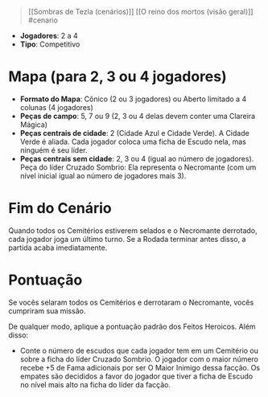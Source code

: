> [[Sombras de Tezla (cenários)]] [[O reino dos mortos (visão geral)]] #cenario 

- **Jogadores**: 2 a 4
- **Tipo**: Competitivo

# Mapa (para 2, 3 ou 4 jogadores)
- **Formato do Mapa**: Cônico (2 ou 3 jogadores) ou Aberto limitado a 4 colunas (4 jogadores)
- **Peças de campo**: 5, 7 ou 9 (2, 3 ou 4 delas devem conter uma Clareira Mágica)
- **Peças centrais de cidade**: 2 (Cidade Azul e Cidade Verde). A Cidade Verde é aliada. Cada jogador coloca uma ficha de Escudo nela, mas ninguém é seu líder.
- **Peças centrais sem cidade**: 2, 3 ou 4 (igual ao número de jogadores). Peça do líder Cruzado Sombrio: Ela representa o Necromante (com um nível inicial igual ao número de jogadores mais 3).

# Fim do Cenário
Quando todos os Cemitérios estiverem selados e o Necromante derrotado, cada jogador joga um último turno. Se a Rodada terminar antes disso, a partida acaba imediatamente.

# Pontuação
Se vocês selaram todos os Cemitérios e derrotaram o Necromante, vocês cumpriram sua missão.

De qualquer modo, aplique a pontuação padrão dos Feitos Heroicos. Além disso:
- Conte o número de escudos que cada jogador tem em um Cemitério ou sobre a ficha do líder Cruzado Sombrio. O jogador com o maior número recebe +5 de Fama adicionais por ser O Maior Inimigo dessa facção. Os empates são decididos a favor do jogador que tiver a ficha de Escudo no nível mais alto na ficha do líder da facção.